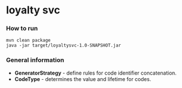 # loyalty svc

### How to run

    mvn clean package
    java -jar target/loyaltysvc-1.0-SNAPSHOT.jar

### General information

* **GeneratorStrategy** - define rules for code identifier concatenation.
* **CodeType** - determines the value and lifetime for codes.